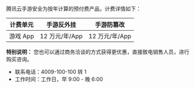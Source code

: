 腾讯云手游安全为按年计算的预付费产品，计费详情如下：

| 计费单元  | 手游反外挂     | 手游防篡改     |
| ----- | --------- | --------- |
| 游戏 App | 12 万元/年/App | 12 万元/年/App |

**特别说明：**
您也可以通过商务洽谈的方式获得更优惠，直接致电销售人员，进行购买咨询。
- 联系电话：4009-100-100 转 1
- 工作时间：工作日，早 9:00 - 晚 6:00
